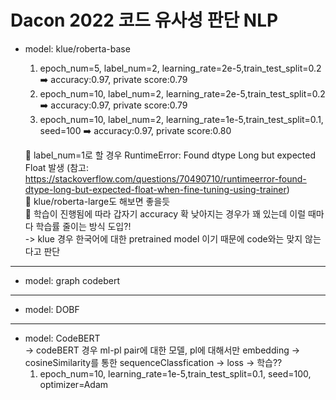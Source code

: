 # Dacon 2022 코드 유사성 판단 NLP

- model: klue/roberta-base
  1. epoch_num=5, label_num=2, learning_rate=2e-5,train_test_split=0.2 ➡️ accuracy:0.97, private score:0.79
  2. epoch_num=10, label_num=2, learning_rate=2e-5,train_test_split=0.2 ➡️ accuracy:0.97, private score:0.79
  3. epoch_num=10, label_num=2, learning_rate=1e-5,train_test_split=0.1, seed=100 ➡️ accuracy:0.97, private score:0.80   
  
  📌 label_num=1로 할 경우 RuntimeError: Found dtype Long but expected Float 발생 (참고: https://stackoverflow.com/questions/70490710/runtimeerror-found-dtype-long-but-expected-float-when-fine-tuning-using-trainer)   
  📌 klue/roberta-large도 해보면 좋을듯   
  📌 학습이 진행됨에 따라 갑자기 accuracy 확 낮아지는 경우가 꽤 있는데 이럴 때마다 학습률 줄이는 방식 도입?!   
  -> klue 경우 한국어에 대한 pretrained model 이기 때문에 code와는 맞지 않는다고 판단
***
- model: graph codebert
***
- model: DOBF

***
- model: CodeBERT     
 -> codeBERT 경우 ml-pl pair에 대한 모델, pl에 대해서만 embedding -> cosineSimilarity를 통한 sequenceClassfication -> loss -> 학습??
  1. epoch_num=10, learning_rate=1e-5,train_test_split=0.1, seed=100, optimizer=Adam

